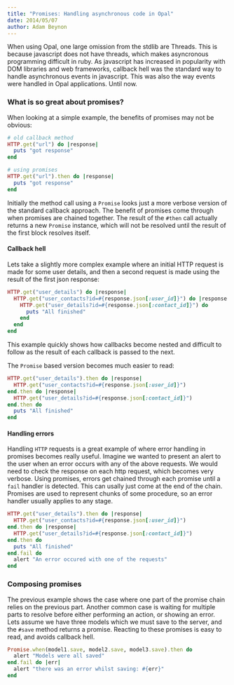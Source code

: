 ```yaml
---
title: "Promises: Handling asynchronous code in Opal"
date: 2014/05/07
author: Adam Beynon
---
```


When using Opal, one large omission from the stdlib are Threads. This is because javascript does not have threads, which makes asyncronous programming difficult in ruby. As javascript has increased in popularity with DOM libraries and web frameworks, callback hell was the standard way to handle asynchronous events in javascript. This was also the way events were handled in Opal applications. Until now.

### What is so great about promises?

When looking at a simple example, the benefits of promises may not be obvious:

```ruby
# old callback method
HTTP.get("url") do |response|
  puts "got response"
end

# using promises
HTTP.get("url").then do |response|
  puts "got response"
end
```

Initially the method call using a `Promise` looks just a more verbose version of the standard callback approach. The benefit of promises come through when promises are chained together. The result of the `#then` call actually returns a new `Promise` instance, which will not be resolved until the result of the first block resolves itself.

#### Callback hell

Lets take a slightly more complex example where an initial HTTP request is made for some user details, and then a second request is made using the result of the first json response:

<!--preview-->

```ruby
HTTP.get("user_details") do |response|
  HTTP.get("user_contacts?id=#{response.json[:user_id]}") do |response|
    HTTP.get("user_details?id=#{response.json[:contact_id]}") do
      puts "All finished"
    end
  end
end
```

This example quickly shows how callbacks become nested and difficult to follow as the result of each callback is passed to the next.

The `Promise` based version becomes much easier to read:

```ruby
HTTP.get("user_details").then do |response|
  HTTP.get("user_contacts?id=#{response.json[:user_id]}")
end.then do |response|
  HTTP.get("user_details?id=#{response.json[:contact_id]}")
end.then do
  puts "All finished"
end
```

#### Handling errors

Handling `HTTP` requests is a great example of where error handling in promises becomes really useful. Imagine we wanted to present an alert to the user when an error occurs with any of the above requests. We would need to check the response on each http request, which becomes very verbose. Using promises, errors get chained through each promise until a `fail` handler is detected. This can usally just come at the end of the chain. Promises are used to represent chunks of some procedure, so an error handler usually applies to any stage.

```ruby
HTTP.get("user_details").then do |response|
  HTTP.get("user_contacts?id=#{response.json[:user_id]}")
end.then do |response|
  HTTP.get("user_details?id=#{response.json[:contact_id]}")
end.then do
  puts "All finished"
end.fail do
  alert "An error occured with one of the requests"
end
```

### Composing promises

The previous example shows the case where one part of the promise chain relies on the previous part. Another common case is waiting for multiple parts to resolve before either performing an action, or showing an error. Lets assume we have three models which we must save to the server, and the `#save` method returns a promise. Reacting to these promises is easy to read, and avoids callback hell.

```ruby
Promise.when(model1.save, model2.save, model3.save).then do
  alert "Models were all saved"
end.fail do |err|
  alert "there was an error whilst saving: #{err}"
end
```
